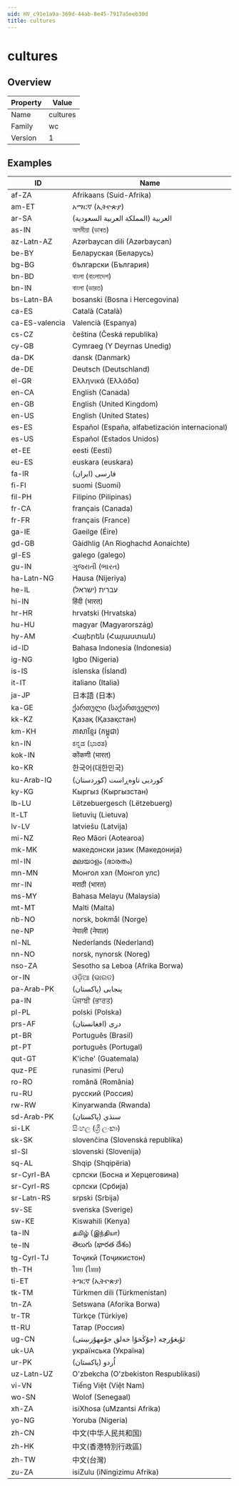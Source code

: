 ```yaml
---
uid: HV_c91e1a9a-369d-44ab-8e45-7917a5eeb30d
title: cultures
---
```


# cultures

## Overview

Property|Value
---|--- 
Name|cultures 
Family|wc 
Version|1

## Examples

ID|Name
---|--- 
af-ZA|Afrikaans (Suid-Afrika) 
am-ET|አማርኛ (ኢትዮጵያ) 
ar-SA|العربية (المملكة العربية السعودية) 
as-IN|অসমীয়া (ভাৰত) 
az-Latn-AZ|Azərbaycan dili (Azərbaycan) 
be-BY|Беларуская (Беларусь) 
bg-BG|български (България) 
bn-BD|বাংলা (বাংলাদেশ) 
bn-IN|বাংলা (ভারত) 
bs-Latn-BA|bosanski (Bosna i Hercegovina) 
ca-ES|Català (Català) 
ca-ES-valencia|Valencià (Espanya) 
cs-CZ|čeština (Česká republika) 
cy-GB|Cymraeg (Y Deyrnas Unedig) 
da-DK|dansk (Danmark) 
de-DE|Deutsch (Deutschland) 
el-GR|Ελληνικά (Ελλάδα) 
en-CA|English (Canada) 
en-GB|English (United Kingdom) 
en-US|English (United States) 
es-ES|Español (España, alfabetización internacional) 
es-US|Español (Estados Unidos) 
et-EE|eesti (Eesti) 
eu-ES|euskara (euskara) 
fa-IR|فارسى (ایران) 
fi-FI|suomi (Suomi) 
fil-PH|Filipino (Pilipinas) 
fr-CA|français (Canada) 
fr-FR|français (France) 
ga-IE|Gaeilge (Éire) 
gd-GB|Gàidhlig (An Rìoghachd Aonaichte) 
gl-ES|galego (galego) 
gu-IN|ગુજરાતી (ભારત) 
ha-Latn-NG|Hausa (Nijeriya) 
he-IL|עברית (ישראל) 
hi-IN|हिंदी (भारत) 
hr-HR|hrvatski (Hrvatska) 
hu-HU|magyar (Magyarország) 
hy-AM|Հայերեն (Հայաստան) 
id-ID|Bahasa Indonesia (Indonesia) 
ig-NG|Igbo (Nigeria) 
is-IS|íslenska (Ísland) 
it-IT|italiano (Italia) 
ja-JP|日本語 (日本) 
ka-GE|ქართული (საქართველო) 
kk-KZ|Қазақ (Қазақстан) 
km-KH|ភាសាខ្មែរ (កម្ពុជា) 
kn-IN|ಕನ್ನಡ (ಭಾರತ) 
kok-IN|कोंकणी (भारत) 
ko-KR|한국어(대한민국) 
ku-Arab-IQ|کوردیی ناوەڕاست (کوردستان) 
ky-KG|Кыргыз (Кыргызстан) 
lb-LU|Lëtzebuergesch (Lëtzebuerg) 
lt-LT|lietuvių (Lietuva) 
lv-LV|latviešu (Latvija) 
mi-NZ|Reo Māori (Aotearoa) 
mk-MK|македонски јазик (Македонија) 
ml-IN|മലയാളം (ഭാരതം) 
mn-MN|Монгол хэл (Монгол улс) 
mr-IN|मराठी (भारत) 
ms-MY|Bahasa Melayu (Malaysia) 
mt-MT|Malti (Malta) 
nb-NO|norsk, bokmål (Norge) 
ne-NP|नेपाली (नेपाल) 
nl-NL|Nederlands (Nederland) 
nn-NO|norsk, nynorsk (Noreg) 
nso-ZA|Sesotho sa Leboa (Afrika Borwa) 
or-IN|ଓଡ଼ିଆ (ଭାରତ) 
pa-Arab-PK|پنجابی (پاکستان) 
pa-IN|ਪੰਜਾਬੀ (ਭਾਰਤ) 
pl-PL|polski (Polska) 
prs-AF|درى (افغانستان) 
pt-BR|Português (Brasil) 
pt-PT|português (Portugal) 
qut-GT|K'iche' (Guatemala) 
quz-PE|runasimi (Peru) 
ro-RO|română (România) 
ru-RU|русский (Россия) 
rw-RW|Kinyarwanda (Rwanda) 
sd-Arab-PK|سنڌي (پاکستان) 
si-LK|සිංහල (ශ්‍රී ලංකා) 
sk-SK|slovenčina (Slovenská republika) 
sl-SI|slovenski (Slovenija) 
sq-AL|Shqip (Shqipëria) 
sr-Cyrl-BA|српски (Босна и Херцеговина) 
sr-Cyrl-RS|српски (Србија) 
sr-Latn-RS|srpski (Srbija) 
sv-SE|svenska (Sverige) 
sw-KE|Kiswahili (Kenya) 
ta-IN|தமிழ் (இந்தியா) 
te-IN|తెలుగు (భారత దేశం) 
tg-Cyrl-TJ|Тоҷикӣ (Тоҷикистон) 
th-TH|ไทย (ไทย) 
ti-ET|ትግርኛ (ኢትዮጵያ) 
tk-TM|Türkmen dili (Türkmenistan) 
tn-ZA|Setswana (Aforika Borwa) 
tr-TR|Türkçe (Türkiye) 
tt-RU|Татар (Россия) 
ug-CN|ئۇيغۇرچە (جۇڭخۇا خەلق جۇمھۇرىيىتى) 
uk-UA|українська (Україна) 
ur-PK|اُردو (پاکستان) 
uz-Latn-UZ|O'zbekcha (O'zbekiston Respublikasi) 
vi-VN|Tiếng Việt (Việt Nam) 
wo-SN|Wolof (Senegaal) 
xh-ZA|isiXhosa (uMzantsi Afrika) 
yo-NG|Yoruba (Nigeria) 
zh-CN|中文(中华人民共和国) 
zh-HK|中文(香港特別行政區) 
zh-TW|中文(台灣) 
zu-ZA|isiZulu (iNingizimu Afrika)
